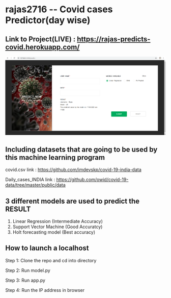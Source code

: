 # rajas2716 -- Covid cases Predictor(day wise)

## Link to Project(LIVE) : https://rajas-predicts-covid.herokuapp.com/

![Project-Image](https://github.com/rajas2716/Heroku-App/blob/master/Project_Image.png)

## Including datasets that are going to be used by this machine learning program
covid.csv link : https://github.com/imdevskp/covid-19-india-data

Daily_cases_INDIA link : https://github.com/owid/covid-19-data/tree/master/public/data

## 3 different models are used to predict the RESULT
1. Linear Regression (Intermediate Accuracy)
2. Support Vector Machine (Good Accuratcy)
3. Holt forecasting model  (Best accuracy)

## How to launch a localhost

Step 1: Clone the repo and cd into directory

Step 2: Run model.py

Step 3: Run app.py

Step 4: Run the IP address in browser

